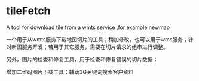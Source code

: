 tileFetch
=========

A tool for download tile from a wmts service ,for example newmap

一个用于从wmts服务下载地图切片的工具；稍加修改，也可以用于wms服务；针对新图服务开发；若用于其它服务，需要在切片请求的组串进行调整。

另外，图片的检查和修复工具，用于检查和修复错误的切片数据；



增加二维码图片下载工具；辅助3G关键词搜索客户资料
